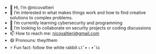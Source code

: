 - 👋 Hi, I’m @nicovaltieri
- 👀 I’m interested in what makes things work and how to find creative solutions to complex problems.  
- 🌱 I’m currently learning cybersecurity and programming
- 💞️ I’m looking to collaborate on security projects or coding discussions
- 📫 How to reach me: nicovaltieri@gmail.com
- 😄 Pronouns: they/them
- ⚡ Fun fact: follow the white rabbit ૮꒰˶• ༝ •˶꒱ა 

<!---
nicovaltieri/nicovaltieri is a ✨ special ✨ repository because its `README.md` (this file) appears on your GitHub profile.
You can click the Preview link to take a look at your changes.
--->
